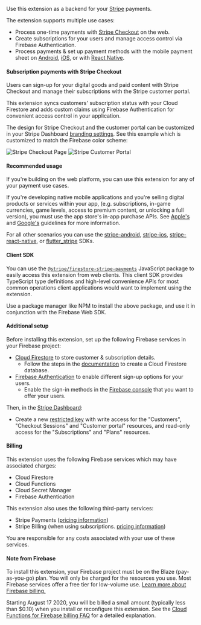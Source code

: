 Use this extension as a backend for your [Stripe](https://www.stripe.com/) payments.

The extension supports multiple use cases:

- Process one-time payments with [Stripe Checkout](https://stripe.com/docs/payments/checkout) on the web.
- Create subscriptions for your users and manage access control via Firebase Authentication.
- Process payments & set up payment methods with the mobile payment sheet on [Android](https://stripe.com/docs/payments/accept-a-payment?platform=android&ui=payment-sheet), [iOS](https://stripe.com/docs/payments/accept-a-payment?platform=ios&ui=payment-sheet), or with [React Native](https://stripe.com/docs/payments/accept-a-payment?platform=react-native&ui=payment-sheet).

#### Subscription payments with Stripe Checkout

Users can sign-up for your digital goods and paid content with Stripe Checkout and manage their subscriptions with the Stripe customer portal.

This extension syncs customers' subscription status with your Cloud Firestore and adds custom claims using Firebase Authentication for convenient access control in your application.

The design for Stripe Checkout and the customer portal can be customized in your Stripe Dashboard [branding settings](https://dashboard.stripe.com/settings/branding). See this example which is customized to match the Firebase color scheme:

![Stripe Checkout Page](https://storage.googleapis.com/stripe-subscriptions-firebase-screenshots/firebase-stripe-subs-checkout.png)
![Stripe Customer Portal](https://storage.googleapis.com/stripe-subscriptions-firebase-screenshots/firebase-stripe-subs-customer-portal.png)

#### Recommended usage

If you're building on the web platform, you can use this extension for any of your payment use cases. 

If you're developing native mobile applications and you're selling digital products or services within your app, (e.g. subscriptions, in-game currencies, game levels, access to premium content, or unlocking a full version), you must use the app store's in-app purchase APIs. See [Apple's](https://developer.apple.com/app-store/review/guidelines/#payments) and [Google's](https://support.google.com/googleplay/android-developer/answer/9858738?hl=en&ref_topic=9857752) guidelines for more information. 

For all other scenarios you can use the [stripe-android](https://github.com/stripe/stripe-android), [stripe-ios](https://github.com/stripe/stripe-ios), [stripe-react-native](https://github.com/stripe/stripe-react-native), or [flutter_stripe](https://github.com/flutter-stripe/flutter_stripe) SDKs.

#### Client SDK

You can use the [`@stripe/firestore-stripe-payments`](https://github.com/stripe/stripe-firebase-extensions/blob/web-sdk/firestore-stripe-web-sdk/README.md)
JavaScript package to easily access this extension from web clients. This client SDK provides
TypeScript type definitions and high-level convenience APIs for most common operations client
applications would want to implement using the extension.

Use a package manager like NPM to install the above package, and use it in conjunction with
the Firebase Web SDK.

#### Additional setup

Before installing this extension, set up the following Firebase services in your Firebase project:

- [Cloud Firestore](https://firebase.google.com/docs/firestore) to store customer & subscription details.
  - Follow the steps in the [documentation](https://firebase.google.com/docs/firestore/quickstart#create) to create a Cloud Firestore database.
- [Firebase Authentication](https://firebase.google.com/docs/auth) to enable different sign-up options for your users.
  - Enable the sign-in methods in the [Firebase console](https://console.firebase.google.com/project/_/authentication/providers) that you want to offer your users.

Then, in the [Stripe Dashboard](https://dashboard.stripe.com):

- Create a new [restricted key](https://stripe.com/docs/keys#limit-access) with write access for the "Customers", "Checkout Sessions" and "Customer portal" resources, and read-only access for the "Subscriptions" and "Plans" resources.

#### Billing

This extension uses the following Firebase services which may have associated charges:

- Cloud Firestore
- Cloud Functions
- Cloud Secret Manager
- Firebase Authentication

This extension also uses the following third-party services:

- Stripe Payments ([pricing information](https://stripe.com/pricing)) 
- Stripe Billing (when using subscriptions. [pricing information](https://stripe.com/pricing#billing-pricing))

You are responsible for any costs associated with your use of these services.

#### Note from Firebase

To install this extension, your Firebase project must be on the Blaze (pay-as-you-go) plan. You will only be charged for the resources you use. Most Firebase services offer a free tier for low-volume use. [Learn more about Firebase billing.](https://firebase.google.com/pricing)

Starting August 17 2020, you will be billed a small amount (typically less than $0.10) when you install or reconfigure this extension. See the [Cloud Functions for Firebase billing FAQ](https://firebase.google.com/support/faq#expandable-15) for a detailed explanation.